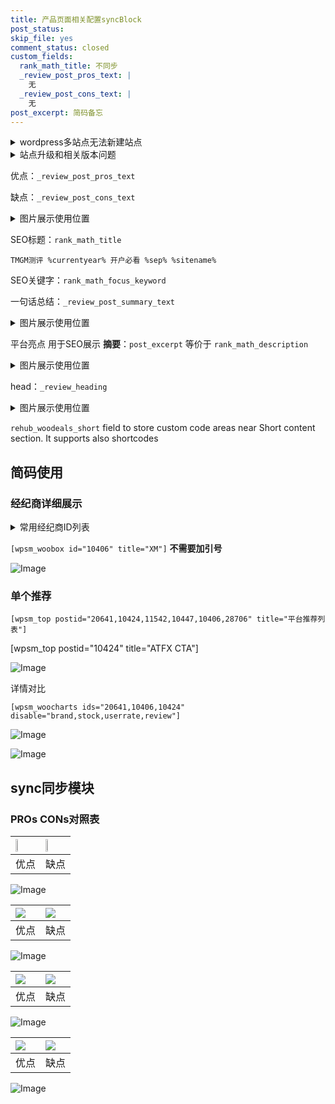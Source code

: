 ```yaml
---
title: 产品页面相关配置syncBlock
post_status: 
skip_file: yes
comment_status: closed
custom_fields:
  rank_math_title: 不同步
  _review_post_pros_text: |
    无
  _review_post_cons_text: |
    无
post_excerpt: 简码备忘
---
```

<details><summary>wordpress多站点无法新建站点</summary>

<li>和报错需要清理cookies一样的原因</li>
<li>wp-config.php里面<code>define( 'SUBDOMAIN_INSTALL', false );//子域名安装</code></li>
<li>新建子站点是用<code>define( 'SUBDOMAIN_INSTALL', true);//子域名安装</code> 完成以后，改成<code>false</code></li>
</details>

<details><summary>站点升级和相关版本问题</summary>

<p>wordpress：5.9.9
woocommerce：7.5.1
出现问题的地方：主题选项里面>><strong>Product layout >>compact style</strong></p>
<p>如何出现没有用过的字段 导致无法保存。先导出配置 然后进行修改，后面再次恢复即可。</p>
<p>出现部分字段无法显示时，需要返回默认布局后，对产品进行保存就好了。</p>
<p></p>
</details>

优点：`_review_post_pros_text`

缺点：`_review_post_cons_text`

<details><summary>图片展示使用位置</summary>

<img src="https://prod-files-secure.s3.us-west-2.amazonaws.com/39ed1227-6d7d-4570-be36-9ccd4a2c4241/f51d3d83-55d4-4bdf-9604-f37ec77ab556/Untitled.png?X-Amz-Algorithm=AWS4-HMAC-SHA256&X-Amz-Content-Sha256=UNSIGNED-PAYLOAD&X-Amz-Credential=ASIAZI2LB466QKN25LWA%2F20250831%2Fus-west-2%2Fs3%2Faws4_request&X-Amz-Date=20250831T225517Z&X-Amz-Expires=3600&X-Amz-Security-Token=IQoJb3JpZ2luX2VjEJ3%2F%2F%2F%2F%2F%2F%2F%2F%2F%2FwEaCXVzLXdlc3QtMiJHMEUCIACX6G4h6WxfjUTo6r5BK%2FwqOvez8wVervPqBGVGQKyEAiEAoJOncGSpLsz1CXU92on3KneEeykGTVM%2BDtMZJpPWGCUqiAQI9v%2F%2F%2F%2F%2F%2F%2F%2F%2F%2FARAAGgw2Mzc0MjMxODM4MDUiDO%2FoS6Kb6NUnPckS1yrcA5%2FqJoaVU8%2BhriWoDIt8zQvPzmpkPSm4V41yV35NFsnqTTLr3m0TNvSvJsQhZ%2BdB%2FC%2BxFLczvgHMESLTnGV2xq%2B2c2%2F5MEcEls7vO%2BicIAgW6GvJAfZx3T7Z6hfuFzzRUmxpCTZ0zt0rDHYAKW7JlHQtKXRtFQ2sqtr8yRS2R9wgiHI0czkEpcHzJ7qcejToWIIw2tu0bTDv0pYVilUkNZOAlLOuv0XDSC%2B%2FtfQgbXFbwUeSflL5IB6CaMsyRwhsrfdRKVZ9xn%2FxxplIjbN8nyeaUU%2F8BZ%2BqGSTPim0VU6fcjxK2wkaOy2HN7dcmSuidQhQYCJQc0M8rTdJZxN4emytry7MKzhbqJRFuHYHoZ02tuwz25u%2BGjmcNDRB9UjqPVH%2Fvg3kuBgPh3XnCg4oz64HM6HSHrdfwB6SjJfQOyA9eJXv1J7O9CkbMB2J1%2Fq3dX76VfUj8JkI07%2FOc1OaCJFshSz%2Bnhh%2BfMLLb5aeaioq%2FK4qJIRpJ0TWaT1%2FY5dxAqKvbk8ey1CuO75qcFTiVeu4%2B%2FvHTo%2FOg6WikZ1URSqASA3y%2BwbEJO950zbV3SaD7SOeGrw2Mc1iZjnM6H2pzx%2B9TH06%2FXwuU5sOhR%2FsMIsO8yXvtG8vJTljtRjPCMMrr0sUGOqUBQElFgryjhnICP3L1piz3YXkgXj14WK8bpGhKukMw0tkX3iV9Nm9irMy4H1XUO1PA8dicl7eGD0lEuilYaK9iTqIT99I133qQtfJWWRm3S%2BfHBBRkgfrIA4SLRsdPwnDLsiOh7hcHAW79Ezt8VFEoedCSsYflLhwlVGjknkSUAXezu9c2QWSSNWpY%2BXsXLzylJqM%2BquahonO8T%2FFT9M0bEjadeK5A&X-Amz-Signature=16c1e6ec2e71f1d1c90678ce2fbf6e51de3a6bd193b78dd4dee19ee9d5cf6910&X-Amz-SignedHeaders=host&x-amz-checksum-mode=ENABLED&x-id=GetObject" alt="Image">
</details>

SEO标题：`rank_math_title`

`TMGM测评 %currentyear% 开户必看 %sep% %sitename%`

SEO关键字：`rank_math_focus_keyword`

一句话总结：`_review_post_summary_text`

<details><summary>图片展示使用位置</summary>

<img src="https://prod-files-secure.s3.us-west-2.amazonaws.com/39ed1227-6d7d-4570-be36-9ccd4a2c4241/4b96a922-296c-4f4e-8630-d1c870cbce01/Untitled.png?X-Amz-Algorithm=AWS4-HMAC-SHA256&X-Amz-Content-Sha256=UNSIGNED-PAYLOAD&X-Amz-Credential=ASIAZI2LB4662ZBN546B%2F20250831%2Fus-west-2%2Fs3%2Faws4_request&X-Amz-Date=20250831T225517Z&X-Amz-Expires=3600&X-Amz-Security-Token=IQoJb3JpZ2luX2VjEJ3%2F%2F%2F%2F%2F%2F%2F%2F%2F%2FwEaCXVzLXdlc3QtMiJHMEUCIBR1YYqefQKml%2BvslAOkzDNfcf6fQ0yGHxDKQ68eTxBbAiEA5iDUIOwOpXgqUM7b6HCQeEtn2gHKg5Vm%2B9sQxCj2QJEqiAQI9v%2F%2F%2F%2F%2F%2F%2F%2F%2F%2FARAAGgw2Mzc0MjMxODM4MDUiDHibRICgtZqR%2Bd%2BjVCrcA0q7OsaxM%2FIGnsLe6AohDHQPP%2F1E1pv8dKG0iHgfghKz7gZbPyajYz96%2BpKUgJjFXNFXfG6jsJ7vBXN4OsER0N629vBfGPb0j2Nkh77rd6Py%2F5zWkzJjJVuJMVWJ5GSJGyC9ZTNKVs4Bc2cpd%2FKbN8MzldXgoP7xst6eo2y9yxUbU2%2ByblS%2BB1eGIg5aOS18qfQqBCAyudx6HDcRVbxTbDZkeksEd60xtlMXduwlVnJVpWUM%2FLOdpnKr7ew44FFk8wdmvzCvlWJVOf2roEk1v%2FPwpqzQEu1ewL%2F0XcjtkzQxCJTq%2BUi%2FD4a4pyVWdfow7byt4JOZ7CMCzrnwMv%2F0X8R4K1EjFeZ0xJ5kQvp0z9qLwStoIEMBqyFpXKrsFt4bhWdvGu5VyxaA0PHkFYsVC0Smn5Bny0686%2BRMhri0q6wMbvYS2370CdVAB3dD45E%2B5UShW1DUPynNPaX4COAyfuOGfO589Q7LAwvvUNWrxDiRes3sudyMoadYeq4BdjRrKE%2F2xcE%2BzqfzbPaRAmr2QXKi9HADxVm8VzFVliAcqiHhcUnUC0Mg%2FQf1QxLBOn2BPhqUDsf1qUVlnr2z7ssZXDAzYiNvvXccLsCck2SX3phCSXGxibiGp0LskZdEMObr0sUGOqUBPPaFeelMIK94oTAz4t3W%2B6qvv29o7IFX1autzEgsHH%2FkPdiyKT2DlSM2mc9RMmPhnqnwb3bzo1ymCw42Lo3njg2YkzMEypremaFt12tYalltFJoOcFRjwraFIf7xD5sjogPl8SLeww3tTXuC%2FY%2Bz2svAbet44DUhrYn8hEB421r7SfbxoVVMar8ux3KKpLFKTh%2FtOViHsh0Zd1dMGJBS2KdOYn6D&X-Amz-Signature=cfa632992cde554dee1031fcd4eab41449d644d5e9b8785452aaf6cbf1ec2fd8&X-Amz-SignedHeaders=host&x-amz-checksum-mode=ENABLED&x-id=GetObject" alt="Image">
</details>

平台亮点 用于SEO展示 **摘要**：`post_excerpt`  等价于 `rank_math_description`

<details><summary>图片展示使用位置</summary>

<img src="https://prod-files-secure.s3.us-west-2.amazonaws.com/39ed1227-6d7d-4570-be36-9ccd4a2c4241/1ee11f63-b60a-4dfe-a7a7-d58ff23b5d88/Untitled.png?X-Amz-Algorithm=AWS4-HMAC-SHA256&X-Amz-Content-Sha256=UNSIGNED-PAYLOAD&X-Amz-Credential=ASIAZI2LB466T5CIWDYQ%2F20250831%2Fus-west-2%2Fs3%2Faws4_request&X-Amz-Date=20250831T225519Z&X-Amz-Expires=3600&X-Amz-Security-Token=IQoJb3JpZ2luX2VjEJ3%2F%2F%2F%2F%2F%2F%2F%2F%2F%2FwEaCXVzLXdlc3QtMiJGMEQCIAjVx%2FEu6xnT9XfUh6ziXl78VANzt8qYBpgGuwjmiMHcAiBTdlLj89Jsy6CatK2MQ5WAo1XySl4rE9orUUIgXiW7PiqIBAj2%2F%2F%2F%2F%2F%2F%2F%2F%2F%2F8BEAAaDDYzNzQyMzE4MzgwNSIM%2BbdvCxBAsucqnBzuKtwDNtYkRC4LyI3OWl7hjSmNfsLhpfcZwxHyBTOhZt0JhJf4qXi2iYkpKdwcqt68nQV5cl8CAz2x06MpoqV6Z16%2Flg5dydIjcHbITEcqj%2FbzSJjLqhscP9pjLJ5PZ7hjaezSPfZktYwG0C6HxXpw9IhGAyGr5isExmUR%2FkMb9cklUHJhHF77%2B7hDeaNeSd%2BUbvKuIdZgTqFagZCyXKpDYkCj296H5eWSOUncMzqAH%2F36nNIiIoMIoM5S54Q2mT2OmCGluOpvhdH6cma3t4vnyck2Q8QBJpT6tX0N3Jze44nJ5lH%2BIxif9UNiTMHOmV1R2bWXRDO8AsxPWb7ilA8yX9bYyXAfd2Fg4vPU46RF%2BIS%2Fqv5ByT9m4cuhmZDjDLnIbAEyS0PX52C5UFOi3JCJ9TAxU1gMqI8LS4QrzOgdV2FRf88c6esPtQWZzijyYM7ZWwVN1VUlaZmdPq%2BXN%2FN%2BQiPRBr%2FZC1WcGysSi%2Bgdh9PUlbKZHZB0ug7MjNxwwbQkbbvl5i8To%2FDNfYBook8wjGHS8B7lvwCzSDWNx05tiZMt%2F9tBTpnslXpm5RpSFa2iwQTBO4gHS7izOSwSkd5Y1VA%2Bsr%2BBN3H2%2Fgg%2F%2BH70T87KBw2AkUYJnZbenjnyZ6Qwv%2BzSxQY6pgGCnLYOevZlLn%2FgX4F5gRGZ4gwIlNxlo8YOu7HVYHfWgL%2BXyeej3RvrK9ifukxqJibEn%2FTXHS2u%2FKH33LljooUKN8wk3EmY7pY7b1oBph1OpgYLtkH%2BoP1rLAAGswXQO3fx1fG4%2BKK5xS87lfBCqRsxOEuIQF62MM2b79wn7WhWcdd7XEdm8cWet0kMZdhhMKYQXu1g%2BlOrkCeyEr%2B88ikqa4QLwe0v&X-Amz-Signature=c8226fb1ae4480bd4921c96a476f7d7b034a75e910dcc6e167759e2bd901ea7d&X-Amz-SignedHeaders=host&x-amz-checksum-mode=ENABLED&x-id=GetObject" alt="Image">
<img src="https://prod-files-secure.s3.us-west-2.amazonaws.com/39ed1227-6d7d-4570-be36-9ccd4a2c4241/ad4118b5-78d8-4fbe-801e-3b29b5d99c01/Untitled.png?X-Amz-Algorithm=AWS4-HMAC-SHA256&X-Amz-Content-Sha256=UNSIGNED-PAYLOAD&X-Amz-Credential=ASIAZI2LB466T5CIWDYQ%2F20250831%2Fus-west-2%2Fs3%2Faws4_request&X-Amz-Date=20250831T225519Z&X-Amz-Expires=3600&X-Amz-Security-Token=IQoJb3JpZ2luX2VjEJ3%2F%2F%2F%2F%2F%2F%2F%2F%2F%2FwEaCXVzLXdlc3QtMiJGMEQCIAjVx%2FEu6xnT9XfUh6ziXl78VANzt8qYBpgGuwjmiMHcAiBTdlLj89Jsy6CatK2MQ5WAo1XySl4rE9orUUIgXiW7PiqIBAj2%2F%2F%2F%2F%2F%2F%2F%2F%2F%2F8BEAAaDDYzNzQyMzE4MzgwNSIM%2BbdvCxBAsucqnBzuKtwDNtYkRC4LyI3OWl7hjSmNfsLhpfcZwxHyBTOhZt0JhJf4qXi2iYkpKdwcqt68nQV5cl8CAz2x06MpoqV6Z16%2Flg5dydIjcHbITEcqj%2FbzSJjLqhscP9pjLJ5PZ7hjaezSPfZktYwG0C6HxXpw9IhGAyGr5isExmUR%2FkMb9cklUHJhHF77%2B7hDeaNeSd%2BUbvKuIdZgTqFagZCyXKpDYkCj296H5eWSOUncMzqAH%2F36nNIiIoMIoM5S54Q2mT2OmCGluOpvhdH6cma3t4vnyck2Q8QBJpT6tX0N3Jze44nJ5lH%2BIxif9UNiTMHOmV1R2bWXRDO8AsxPWb7ilA8yX9bYyXAfd2Fg4vPU46RF%2BIS%2Fqv5ByT9m4cuhmZDjDLnIbAEyS0PX52C5UFOi3JCJ9TAxU1gMqI8LS4QrzOgdV2FRf88c6esPtQWZzijyYM7ZWwVN1VUlaZmdPq%2BXN%2FN%2BQiPRBr%2FZC1WcGysSi%2Bgdh9PUlbKZHZB0ug7MjNxwwbQkbbvl5i8To%2FDNfYBook8wjGHS8B7lvwCzSDWNx05tiZMt%2F9tBTpnslXpm5RpSFa2iwQTBO4gHS7izOSwSkd5Y1VA%2Bsr%2BBN3H2%2Fgg%2F%2BH70T87KBw2AkUYJnZbenjnyZ6Qwv%2BzSxQY6pgGCnLYOevZlLn%2FgX4F5gRGZ4gwIlNxlo8YOu7HVYHfWgL%2BXyeej3RvrK9ifukxqJibEn%2FTXHS2u%2FKH33LljooUKN8wk3EmY7pY7b1oBph1OpgYLtkH%2BoP1rLAAGswXQO3fx1fG4%2BKK5xS87lfBCqRsxOEuIQF62MM2b79wn7WhWcdd7XEdm8cWet0kMZdhhMKYQXu1g%2BlOrkCeyEr%2B88ikqa4QLwe0v&X-Amz-Signature=fe123c900a9ff650e12838b30f87a351154c6393cf82b7d6a7127560ff95be9a&X-Amz-SignedHeaders=host&x-amz-checksum-mode=ENABLED&x-id=GetObject" alt="Image">
<img src="https://prod-files-secure.s3.us-west-2.amazonaws.com/39ed1227-6d7d-4570-be36-9ccd4a2c4241/a38cf7c9-a79c-4b64-9e94-13589fe0758b/Untitled.png?X-Amz-Algorithm=AWS4-HMAC-SHA256&X-Amz-Content-Sha256=UNSIGNED-PAYLOAD&X-Amz-Credential=ASIAZI2LB466T5CIWDYQ%2F20250831%2Fus-west-2%2Fs3%2Faws4_request&X-Amz-Date=20250831T225519Z&X-Amz-Expires=3600&X-Amz-Security-Token=IQoJb3JpZ2luX2VjEJ3%2F%2F%2F%2F%2F%2F%2F%2F%2F%2FwEaCXVzLXdlc3QtMiJGMEQCIAjVx%2FEu6xnT9XfUh6ziXl78VANzt8qYBpgGuwjmiMHcAiBTdlLj89Jsy6CatK2MQ5WAo1XySl4rE9orUUIgXiW7PiqIBAj2%2F%2F%2F%2F%2F%2F%2F%2F%2F%2F8BEAAaDDYzNzQyMzE4MzgwNSIM%2BbdvCxBAsucqnBzuKtwDNtYkRC4LyI3OWl7hjSmNfsLhpfcZwxHyBTOhZt0JhJf4qXi2iYkpKdwcqt68nQV5cl8CAz2x06MpoqV6Z16%2Flg5dydIjcHbITEcqj%2FbzSJjLqhscP9pjLJ5PZ7hjaezSPfZktYwG0C6HxXpw9IhGAyGr5isExmUR%2FkMb9cklUHJhHF77%2B7hDeaNeSd%2BUbvKuIdZgTqFagZCyXKpDYkCj296H5eWSOUncMzqAH%2F36nNIiIoMIoM5S54Q2mT2OmCGluOpvhdH6cma3t4vnyck2Q8QBJpT6tX0N3Jze44nJ5lH%2BIxif9UNiTMHOmV1R2bWXRDO8AsxPWb7ilA8yX9bYyXAfd2Fg4vPU46RF%2BIS%2Fqv5ByT9m4cuhmZDjDLnIbAEyS0PX52C5UFOi3JCJ9TAxU1gMqI8LS4QrzOgdV2FRf88c6esPtQWZzijyYM7ZWwVN1VUlaZmdPq%2BXN%2FN%2BQiPRBr%2FZC1WcGysSi%2Bgdh9PUlbKZHZB0ug7MjNxwwbQkbbvl5i8To%2FDNfYBook8wjGHS8B7lvwCzSDWNx05tiZMt%2F9tBTpnslXpm5RpSFa2iwQTBO4gHS7izOSwSkd5Y1VA%2Bsr%2BBN3H2%2Fgg%2F%2BH70T87KBw2AkUYJnZbenjnyZ6Qwv%2BzSxQY6pgGCnLYOevZlLn%2FgX4F5gRGZ4gwIlNxlo8YOu7HVYHfWgL%2BXyeej3RvrK9ifukxqJibEn%2FTXHS2u%2FKH33LljooUKN8wk3EmY7pY7b1oBph1OpgYLtkH%2BoP1rLAAGswXQO3fx1fG4%2BKK5xS87lfBCqRsxOEuIQF62MM2b79wn7WhWcdd7XEdm8cWet0kMZdhhMKYQXu1g%2BlOrkCeyEr%2B88ikqa4QLwe0v&X-Amz-Signature=694ba1221da0b460bd03bd8e595dd5f491aeffd0d8e8e12e3cb2a0241e67eee2&X-Amz-SignedHeaders=host&x-amz-checksum-mode=ENABLED&x-id=GetObject" alt="Image">
<img src="https://prod-files-secure.s3.us-west-2.amazonaws.com/39ed1227-6d7d-4570-be36-9ccd4a2c4241/7da6fc1e-d2ac-42ae-8c75-cb5749aa18f6/Untitled.png?X-Amz-Algorithm=AWS4-HMAC-SHA256&X-Amz-Content-Sha256=UNSIGNED-PAYLOAD&X-Amz-Credential=ASIAZI2LB466T5CIWDYQ%2F20250831%2Fus-west-2%2Fs3%2Faws4_request&X-Amz-Date=20250831T225519Z&X-Amz-Expires=3600&X-Amz-Security-Token=IQoJb3JpZ2luX2VjEJ3%2F%2F%2F%2F%2F%2F%2F%2F%2F%2FwEaCXVzLXdlc3QtMiJGMEQCIAjVx%2FEu6xnT9XfUh6ziXl78VANzt8qYBpgGuwjmiMHcAiBTdlLj89Jsy6CatK2MQ5WAo1XySl4rE9orUUIgXiW7PiqIBAj2%2F%2F%2F%2F%2F%2F%2F%2F%2F%2F8BEAAaDDYzNzQyMzE4MzgwNSIM%2BbdvCxBAsucqnBzuKtwDNtYkRC4LyI3OWl7hjSmNfsLhpfcZwxHyBTOhZt0JhJf4qXi2iYkpKdwcqt68nQV5cl8CAz2x06MpoqV6Z16%2Flg5dydIjcHbITEcqj%2FbzSJjLqhscP9pjLJ5PZ7hjaezSPfZktYwG0C6HxXpw9IhGAyGr5isExmUR%2FkMb9cklUHJhHF77%2B7hDeaNeSd%2BUbvKuIdZgTqFagZCyXKpDYkCj296H5eWSOUncMzqAH%2F36nNIiIoMIoM5S54Q2mT2OmCGluOpvhdH6cma3t4vnyck2Q8QBJpT6tX0N3Jze44nJ5lH%2BIxif9UNiTMHOmV1R2bWXRDO8AsxPWb7ilA8yX9bYyXAfd2Fg4vPU46RF%2BIS%2Fqv5ByT9m4cuhmZDjDLnIbAEyS0PX52C5UFOi3JCJ9TAxU1gMqI8LS4QrzOgdV2FRf88c6esPtQWZzijyYM7ZWwVN1VUlaZmdPq%2BXN%2FN%2BQiPRBr%2FZC1WcGysSi%2Bgdh9PUlbKZHZB0ug7MjNxwwbQkbbvl5i8To%2FDNfYBook8wjGHS8B7lvwCzSDWNx05tiZMt%2F9tBTpnslXpm5RpSFa2iwQTBO4gHS7izOSwSkd5Y1VA%2Bsr%2BBN3H2%2Fgg%2F%2BH70T87KBw2AkUYJnZbenjnyZ6Qwv%2BzSxQY6pgGCnLYOevZlLn%2FgX4F5gRGZ4gwIlNxlo8YOu7HVYHfWgL%2BXyeej3RvrK9ifukxqJibEn%2FTXHS2u%2FKH33LljooUKN8wk3EmY7pY7b1oBph1OpgYLtkH%2BoP1rLAAGswXQO3fx1fG4%2BKK5xS87lfBCqRsxOEuIQF62MM2b79wn7WhWcdd7XEdm8cWet0kMZdhhMKYQXu1g%2BlOrkCeyEr%2B88ikqa4QLwe0v&X-Amz-Signature=2246e7da247ee24c535bea9b170947603bdd9ed3d5793f4e485f2f3e1f2a6441&X-Amz-SignedHeaders=host&x-amz-checksum-mode=ENABLED&x-id=GetObject" alt="Image">
<img src="https://prod-files-secure.s3.us-west-2.amazonaws.com/39ed1227-6d7d-4570-be36-9ccd4a2c4241/7e97f40a-eaee-47f5-b2f9-475f96808fa7/Untitled.png?X-Amz-Algorithm=AWS4-HMAC-SHA256&X-Amz-Content-Sha256=UNSIGNED-PAYLOAD&X-Amz-Credential=ASIAZI2LB466T5CIWDYQ%2F20250831%2Fus-west-2%2Fs3%2Faws4_request&X-Amz-Date=20250831T225519Z&X-Amz-Expires=3600&X-Amz-Security-Token=IQoJb3JpZ2luX2VjEJ3%2F%2F%2F%2F%2F%2F%2F%2F%2F%2FwEaCXVzLXdlc3QtMiJGMEQCIAjVx%2FEu6xnT9XfUh6ziXl78VANzt8qYBpgGuwjmiMHcAiBTdlLj89Jsy6CatK2MQ5WAo1XySl4rE9orUUIgXiW7PiqIBAj2%2F%2F%2F%2F%2F%2F%2F%2F%2F%2F8BEAAaDDYzNzQyMzE4MzgwNSIM%2BbdvCxBAsucqnBzuKtwDNtYkRC4LyI3OWl7hjSmNfsLhpfcZwxHyBTOhZt0JhJf4qXi2iYkpKdwcqt68nQV5cl8CAz2x06MpoqV6Z16%2Flg5dydIjcHbITEcqj%2FbzSJjLqhscP9pjLJ5PZ7hjaezSPfZktYwG0C6HxXpw9IhGAyGr5isExmUR%2FkMb9cklUHJhHF77%2B7hDeaNeSd%2BUbvKuIdZgTqFagZCyXKpDYkCj296H5eWSOUncMzqAH%2F36nNIiIoMIoM5S54Q2mT2OmCGluOpvhdH6cma3t4vnyck2Q8QBJpT6tX0N3Jze44nJ5lH%2BIxif9UNiTMHOmV1R2bWXRDO8AsxPWb7ilA8yX9bYyXAfd2Fg4vPU46RF%2BIS%2Fqv5ByT9m4cuhmZDjDLnIbAEyS0PX52C5UFOi3JCJ9TAxU1gMqI8LS4QrzOgdV2FRf88c6esPtQWZzijyYM7ZWwVN1VUlaZmdPq%2BXN%2FN%2BQiPRBr%2FZC1WcGysSi%2Bgdh9PUlbKZHZB0ug7MjNxwwbQkbbvl5i8To%2FDNfYBook8wjGHS8B7lvwCzSDWNx05tiZMt%2F9tBTpnslXpm5RpSFa2iwQTBO4gHS7izOSwSkd5Y1VA%2Bsr%2BBN3H2%2Fgg%2F%2BH70T87KBw2AkUYJnZbenjnyZ6Qwv%2BzSxQY6pgGCnLYOevZlLn%2FgX4F5gRGZ4gwIlNxlo8YOu7HVYHfWgL%2BXyeej3RvrK9ifukxqJibEn%2FTXHS2u%2FKH33LljooUKN8wk3EmY7pY7b1oBph1OpgYLtkH%2BoP1rLAAGswXQO3fx1fG4%2BKK5xS87lfBCqRsxOEuIQF62MM2b79wn7WhWcdd7XEdm8cWet0kMZdhhMKYQXu1g%2BlOrkCeyEr%2B88ikqa4QLwe0v&X-Amz-Signature=ed74e8f0c28e316db0677e92b781f032c2bf907d4221164695c8e4069d13000f&X-Amz-SignedHeaders=host&x-amz-checksum-mode=ENABLED&x-id=GetObject" alt="Image">
</details>

head：`_review_heading`

<details><summary>图片展示使用位置</summary>

<img src="https://prod-files-secure.s3.us-west-2.amazonaws.com/39ed1227-6d7d-4570-be36-9ccd4a2c4241/3a4650ad-9887-415c-889a-edd51fa54f27/Untitled.png?X-Amz-Algorithm=AWS4-HMAC-SHA256&X-Amz-Content-Sha256=UNSIGNED-PAYLOAD&X-Amz-Credential=ASIAZI2LB466RABSDJ5Y%2F20250831%2Fus-west-2%2Fs3%2Faws4_request&X-Amz-Date=20250831T225519Z&X-Amz-Expires=3600&X-Amz-Security-Token=IQoJb3JpZ2luX2VjEJ3%2F%2F%2F%2F%2F%2F%2F%2F%2F%2FwEaCXVzLXdlc3QtMiJHMEUCIHNBuCLCQ6JMSu3wv%2BKWEm3dP67cO4JJ1EgN%2BZBTj6b7AiEAx3S%2FW%2FTbN%2BNxpUOFNAXdLWoGslfP1h4xIr28skzFO6sqiAQI9v%2F%2F%2F%2F%2F%2F%2F%2F%2F%2FARAAGgw2Mzc0MjMxODM4MDUiDENRTkNNi3rlRjQEuSrcA%2FCkylDsmbBMmqoAvAnvWanBEdcxR2Y78RVe3sEQ8IR%2BgEV1f3thcNMZYXrg9IPslpXk2vH1biBxPclURy5Rb2ZrUH66V41K5rwpqsdwgWhPX%2BiR7uVBd738XsWxdLv8GpRS%2B1kl4SqcTHwsoGp66C16M2AsPJs52vWxC5fwRMgW6GagwbXmUhebCriK3cPzBIRQVhHYzca%2BAxhHxRAtLpKDTZNU806%2B%2F4ocLxBWgPyUIypAi8FdP3%2FyPJD2hTKLVuPOgNGabV8A90Hvlx1m7EdqnpgjWL6wCIWnJ%2F8NLNR0Z9S3lRD6%2Fzse6BKApRv9xqCCqqz12c7jic1Uc9fOXvUbPt4xIBfswS4K%2F5Uh%2Fn1GKJzBzozl8qrTeHMC9Dx6ClN4NbJ4bU9m1gpkljf%2B8N7wOKYufWrBCX4VrT1iUNxkwKEmv28DuRXMi4t2wnMswI%2FcN1bk1Hs2LaQ2474js9QTgnyvLwOpnZbB3On21eeQ3tl3NW6Cc%2B6LC7vBtQBXhG7wLPT5Wh6FmKZO8UarjURqcweCi6GkGnEvh0x79bjplf1Q1kuLlTM8sQFYsSciFIAB7j0SftMelTFCqOsf1KI9NfSXmTSkfZYdXomz28QxCm9sB3l%2BZR82%2BK7wMIfs0sUGOqUBfGSykJizcPQ2YZ8Zf3qC2hIZdwQLz6jdvrka6mfGs0GBI%2FOhNJbrXPhNYQZF4F7ds57Tex1gVzlOS8uD1w2l0etitSTEbm9YPSxI5xHVVX6dzxe7uaVoc6gS8Aetb3%2FeANwwzPA%2BN4kz5K60KPjcd1d5LIr05adr52%2FodvUF5%2BCX1HyU2VJqFyAQ3%2BV3MNZdersnfEiONoQ54xY2LdS91H%2FQXb84&X-Amz-Signature=ea80aed380535ec6336027469731899b4450c56b5cb5880ad72391f2482ae786&X-Amz-SignedHeaders=host&x-amz-checksum-mode=ENABLED&x-id=GetObject" alt="Image">
</details>

`rehub_woodeals_short`	field to store custom code areas near Short content section. It supports also shortcodes



## 简码使用

### 经纪商详细展示

<details><summary>常用经纪商ID列表</summary>

<pre><code class="php">嘉盛 ===> 20641  [wpsm_woobox id="20641" title="嘉盛"]
易信easymarkets ===> 11542  [wpsm_woobox id="11542" title="易信easymarkets"]
ATFX外汇 ===> 10424  [wpsm_woobox id="10424" title="ATFX"]
XM ===> 10406  [wpsm_woobox id="10406" title="XM"]
TMGM ===> 29622  [wpsm_woobox id="29622" title="TMGM"]
HYCM ===> 10447  [wpsm_woobox id="10447" title="HYCM"]
fpmarkets澳福外汇 ===> 20639  [wpsm_woobox id="20639" title="fpmarkets澳福外汇"]</code></pre>
</details>

`[wpsm_woobox id="10406" title="XM"]` **不需要加引号**

![Image](https://prod-files-secure.s3.us-west-2.amazonaws.com/39ed1227-6d7d-4570-be36-9ccd4a2c4241/4f898f9d-0fa7-4e43-acd3-ac6bc7be575a/Untitled.png?X-Amz-Algorithm=AWS4-HMAC-SHA256&X-Amz-Content-Sha256=UNSIGNED-PAYLOAD&X-Amz-Credential=ASIAZI2LB4662OKBXS2U%2F20250831%2Fus-west-2%2Fs3%2Faws4_request&X-Amz-Date=20250831T225516Z&X-Amz-Expires=3600&X-Amz-Security-Token=IQoJb3JpZ2luX2VjEJ3%2F%2F%2F%2F%2F%2F%2F%2F%2F%2FwEaCXVzLXdlc3QtMiJIMEYCIQCgwrQL2yDnK7oPxNPtQJs72zMWvHuY8Yf%2Fa4%2FthnOZQQIhAOIjlqVpLxu6pqHdHIkr%2FcAc3zTgvAATOvuZkdUGv9sDKogECPb%2F%2F%2F%2F%2F%2F%2F%2F%2F%2FwEQABoMNjM3NDIzMTgzODA1Igw7kcj6Gzfn%2FjN663Mq3APH8V3vc8%2B7fHcYSlEXnb8mMRrDezBaUFczRwqpQQt3CyJ3B9JYxkIubM%2B5jrz9zp7COnH97XULV6meQHFNjTzyBrHuZZxE2Navfm7koWbYsxRnUNqwnKTS%2FU3gJqaBPEIEGgIagtYPBbm6VcCP8yWCEnP05gs6VR4Xop4%2FYGmIlXqQax0sjKYsUdU%2FHp4V2ib6ai4H6ZTKSiD%2BwHUNeLffdBZGPO5l%2Fh%2B3yGQirvnpq3xcRMAZ%2BbtoGOKzOitMBYEjZqWfjBMyQYeuwVJp8mJmpQe63gLoRVdWPeaEZsyrvQAjXrn%2FRM2atQn2zI%2BMC8aWLBhzyQRphO5u0eJyHi1NyK5fib9zD1H5mlk3%2F8DoP7fusilWQgtxBNg%2BsnmqSBk33OTTVsPtLw9nxn1x9YgHkRD9XB9AWHDra86p2jeMRLIfPKMt%2Bk1tA7G5IvbMen23R4GosDKJZASY8N1wNZcbjm3fDwf9HNvLMHLktK4pAIQYMHNSnwTLU4ITTetZSFK9l4Cd0czf5WZKSwBu8yqh3XJIMsby3U7VJ9lATKXVZDlfuxlz0w3IjwRMg6n2zk2%2FX0h5%2BAM5JgYI%2Fb%2BRc6f96U6X2rzUbuPO7jEWNGKRqlPUoiiAH1zHuWrqkDDQ7NLFBjqkAZTYwVwSutPn4FIOBkzkh9apQWD3tGPmtLKDd3m%2BnVw7dPpv%2BA3wiV2v4z0eN65A9kiv8Saih0uMDwfx6Hh41eR14RlcZnM42h5QjhIAtIyZBPsYRShNiqh6f1zmMEN%2FE46z%2FKFaF2Xe2R0rscdyPp5fZKFyh%2FAhL5GEBZC9wuD6PeMmVydhQZ1iojj2JLnrn9AM067W1X2c%2B10r1s3yMOyT047b&X-Amz-Signature=40e76accd9cb3a892afcff6927f3097b7087199e570b9b7fe3642b1d24ab5225&X-Amz-SignedHeaders=host&x-amz-checksum-mode=ENABLED&x-id=GetObject)

### 单个推荐
`[wpsm_top postid="20641,10424,11542,10447,10406,28706" title="平台推荐列表"]`

[wpsm_top postid="10424" title="ATFX CTA"]

![Image](https://prod-files-secure.s3.us-west-2.amazonaws.com/39ed1227-6d7d-4570-be36-9ccd4a2c4241/5ac620dc-51a8-48b6-b55d-91f47299193c/Untitled.png?X-Amz-Algorithm=AWS4-HMAC-SHA256&X-Amz-Content-Sha256=UNSIGNED-PAYLOAD&X-Amz-Credential=ASIAZI2LB4662OKBXS2U%2F20250831%2Fus-west-2%2Fs3%2Faws4_request&X-Amz-Date=20250831T225516Z&X-Amz-Expires=3600&X-Amz-Security-Token=IQoJb3JpZ2luX2VjEJ3%2F%2F%2F%2F%2F%2F%2F%2F%2F%2FwEaCXVzLXdlc3QtMiJIMEYCIQCgwrQL2yDnK7oPxNPtQJs72zMWvHuY8Yf%2Fa4%2FthnOZQQIhAOIjlqVpLxu6pqHdHIkr%2FcAc3zTgvAATOvuZkdUGv9sDKogECPb%2F%2F%2F%2F%2F%2F%2F%2F%2F%2FwEQABoMNjM3NDIzMTgzODA1Igw7kcj6Gzfn%2FjN663Mq3APH8V3vc8%2B7fHcYSlEXnb8mMRrDezBaUFczRwqpQQt3CyJ3B9JYxkIubM%2B5jrz9zp7COnH97XULV6meQHFNjTzyBrHuZZxE2Navfm7koWbYsxRnUNqwnKTS%2FU3gJqaBPEIEGgIagtYPBbm6VcCP8yWCEnP05gs6VR4Xop4%2FYGmIlXqQax0sjKYsUdU%2FHp4V2ib6ai4H6ZTKSiD%2BwHUNeLffdBZGPO5l%2Fh%2B3yGQirvnpq3xcRMAZ%2BbtoGOKzOitMBYEjZqWfjBMyQYeuwVJp8mJmpQe63gLoRVdWPeaEZsyrvQAjXrn%2FRM2atQn2zI%2BMC8aWLBhzyQRphO5u0eJyHi1NyK5fib9zD1H5mlk3%2F8DoP7fusilWQgtxBNg%2BsnmqSBk33OTTVsPtLw9nxn1x9YgHkRD9XB9AWHDra86p2jeMRLIfPKMt%2Bk1tA7G5IvbMen23R4GosDKJZASY8N1wNZcbjm3fDwf9HNvLMHLktK4pAIQYMHNSnwTLU4ITTetZSFK9l4Cd0czf5WZKSwBu8yqh3XJIMsby3U7VJ9lATKXVZDlfuxlz0w3IjwRMg6n2zk2%2FX0h5%2BAM5JgYI%2Fb%2BRc6f96U6X2rzUbuPO7jEWNGKRqlPUoiiAH1zHuWrqkDDQ7NLFBjqkAZTYwVwSutPn4FIOBkzkh9apQWD3tGPmtLKDd3m%2BnVw7dPpv%2BA3wiV2v4z0eN65A9kiv8Saih0uMDwfx6Hh41eR14RlcZnM42h5QjhIAtIyZBPsYRShNiqh6f1zmMEN%2FE46z%2FKFaF2Xe2R0rscdyPp5fZKFyh%2FAhL5GEBZC9wuD6PeMmVydhQZ1iojj2JLnrn9AM067W1X2c%2B10r1s3yMOyT047b&X-Amz-Signature=929c8a4dd78f3ee74cee5456a2b0d9e514e8d277808cdaaf149e9fc92322383f&X-Amz-SignedHeaders=host&x-amz-checksum-mode=ENABLED&x-id=GetObject)

详情对比

`[wpsm_woocharts ids="20641,10406,10424" disable="brand,stock,userrate,review"]`

![Image](https://prod-files-secure.s3.us-west-2.amazonaws.com/39ed1227-6d7d-4570-be36-9ccd4a2c4241/bf3ba45f-b9f3-4295-8aef-b4a495fd25f4/Untitled.png?X-Amz-Algorithm=AWS4-HMAC-SHA256&X-Amz-Content-Sha256=UNSIGNED-PAYLOAD&X-Amz-Credential=ASIAZI2LB4662OKBXS2U%2F20250831%2Fus-west-2%2Fs3%2Faws4_request&X-Amz-Date=20250831T225516Z&X-Amz-Expires=3600&X-Amz-Security-Token=IQoJb3JpZ2luX2VjEJ3%2F%2F%2F%2F%2F%2F%2F%2F%2F%2FwEaCXVzLXdlc3QtMiJIMEYCIQCgwrQL2yDnK7oPxNPtQJs72zMWvHuY8Yf%2Fa4%2FthnOZQQIhAOIjlqVpLxu6pqHdHIkr%2FcAc3zTgvAATOvuZkdUGv9sDKogECPb%2F%2F%2F%2F%2F%2F%2F%2F%2F%2FwEQABoMNjM3NDIzMTgzODA1Igw7kcj6Gzfn%2FjN663Mq3APH8V3vc8%2B7fHcYSlEXnb8mMRrDezBaUFczRwqpQQt3CyJ3B9JYxkIubM%2B5jrz9zp7COnH97XULV6meQHFNjTzyBrHuZZxE2Navfm7koWbYsxRnUNqwnKTS%2FU3gJqaBPEIEGgIagtYPBbm6VcCP8yWCEnP05gs6VR4Xop4%2FYGmIlXqQax0sjKYsUdU%2FHp4V2ib6ai4H6ZTKSiD%2BwHUNeLffdBZGPO5l%2Fh%2B3yGQirvnpq3xcRMAZ%2BbtoGOKzOitMBYEjZqWfjBMyQYeuwVJp8mJmpQe63gLoRVdWPeaEZsyrvQAjXrn%2FRM2atQn2zI%2BMC8aWLBhzyQRphO5u0eJyHi1NyK5fib9zD1H5mlk3%2F8DoP7fusilWQgtxBNg%2BsnmqSBk33OTTVsPtLw9nxn1x9YgHkRD9XB9AWHDra86p2jeMRLIfPKMt%2Bk1tA7G5IvbMen23R4GosDKJZASY8N1wNZcbjm3fDwf9HNvLMHLktK4pAIQYMHNSnwTLU4ITTetZSFK9l4Cd0czf5WZKSwBu8yqh3XJIMsby3U7VJ9lATKXVZDlfuxlz0w3IjwRMg6n2zk2%2FX0h5%2BAM5JgYI%2Fb%2BRc6f96U6X2rzUbuPO7jEWNGKRqlPUoiiAH1zHuWrqkDDQ7NLFBjqkAZTYwVwSutPn4FIOBkzkh9apQWD3tGPmtLKDd3m%2BnVw7dPpv%2BA3wiV2v4z0eN65A9kiv8Saih0uMDwfx6Hh41eR14RlcZnM42h5QjhIAtIyZBPsYRShNiqh6f1zmMEN%2FE46z%2FKFaF2Xe2R0rscdyPp5fZKFyh%2FAhL5GEBZC9wuD6PeMmVydhQZ1iojj2JLnrn9AM067W1X2c%2B10r1s3yMOyT047b&X-Amz-Signature=a18f8ec81481a8b0ee6e07b77ef72af304ccae236d021439b67c4dddb3941670&X-Amz-SignedHeaders=host&x-amz-checksum-mode=ENABLED&x-id=GetObject)

![Image](https://prod-files-secure.s3.us-west-2.amazonaws.com/39ed1227-6d7d-4570-be36-9ccd4a2c4241/30bc56ef-f383-4b48-9768-2ebc9e436ec0/Untitled.png?X-Amz-Algorithm=AWS4-HMAC-SHA256&X-Amz-Content-Sha256=UNSIGNED-PAYLOAD&X-Amz-Credential=ASIAZI2LB4662OKBXS2U%2F20250831%2Fus-west-2%2Fs3%2Faws4_request&X-Amz-Date=20250831T225516Z&X-Amz-Expires=3600&X-Amz-Security-Token=IQoJb3JpZ2luX2VjEJ3%2F%2F%2F%2F%2F%2F%2F%2F%2F%2FwEaCXVzLXdlc3QtMiJIMEYCIQCgwrQL2yDnK7oPxNPtQJs72zMWvHuY8Yf%2Fa4%2FthnOZQQIhAOIjlqVpLxu6pqHdHIkr%2FcAc3zTgvAATOvuZkdUGv9sDKogECPb%2F%2F%2F%2F%2F%2F%2F%2F%2F%2FwEQABoMNjM3NDIzMTgzODA1Igw7kcj6Gzfn%2FjN663Mq3APH8V3vc8%2B7fHcYSlEXnb8mMRrDezBaUFczRwqpQQt3CyJ3B9JYxkIubM%2B5jrz9zp7COnH97XULV6meQHFNjTzyBrHuZZxE2Navfm7koWbYsxRnUNqwnKTS%2FU3gJqaBPEIEGgIagtYPBbm6VcCP8yWCEnP05gs6VR4Xop4%2FYGmIlXqQax0sjKYsUdU%2FHp4V2ib6ai4H6ZTKSiD%2BwHUNeLffdBZGPO5l%2Fh%2B3yGQirvnpq3xcRMAZ%2BbtoGOKzOitMBYEjZqWfjBMyQYeuwVJp8mJmpQe63gLoRVdWPeaEZsyrvQAjXrn%2FRM2atQn2zI%2BMC8aWLBhzyQRphO5u0eJyHi1NyK5fib9zD1H5mlk3%2F8DoP7fusilWQgtxBNg%2BsnmqSBk33OTTVsPtLw9nxn1x9YgHkRD9XB9AWHDra86p2jeMRLIfPKMt%2Bk1tA7G5IvbMen23R4GosDKJZASY8N1wNZcbjm3fDwf9HNvLMHLktK4pAIQYMHNSnwTLU4ITTetZSFK9l4Cd0czf5WZKSwBu8yqh3XJIMsby3U7VJ9lATKXVZDlfuxlz0w3IjwRMg6n2zk2%2FX0h5%2BAM5JgYI%2Fb%2BRc6f96U6X2rzUbuPO7jEWNGKRqlPUoiiAH1zHuWrqkDDQ7NLFBjqkAZTYwVwSutPn4FIOBkzkh9apQWD3tGPmtLKDd3m%2BnVw7dPpv%2BA3wiV2v4z0eN65A9kiv8Saih0uMDwfx6Hh41eR14RlcZnM42h5QjhIAtIyZBPsYRShNiqh6f1zmMEN%2FE46z%2FKFaF2Xe2R0rscdyPp5fZKFyh%2FAhL5GEBZC9wuD6PeMmVydhQZ1iojj2JLnrn9AM067W1X2c%2B10r1s3yMOyT047b&X-Amz-Signature=964c9cc72746217c75b3e116bb43fd6738fcb1eebb55e18af62ce620f66e53cb&X-Amz-SignedHeaders=host&x-amz-checksum-mode=ENABLED&x-id=GetObject)

## sync同步模块

### PROs CONs对照表

| <img src="https://cdn.ifttt.fun/gh/jarlin8/OSS@main/icons/customize/pros.svg" height="auto" width="37.3%"> | <img src="https://cdn.ifttt.fun/gh/jarlin8/OSS@main/icons/customize/cons.svg" height="auto" width="28.8%"> |
| :--- | :--- |
| 优点 | 缺点 |

![Image](https://prod-files-secure.s3.us-west-2.amazonaws.com/39ed1227-6d7d-4570-be36-9ccd4a2c4241/8742b755-dfb5-4004-9a5f-d6e561664bd8/Untitled.png?X-Amz-Algorithm=AWS4-HMAC-SHA256&X-Amz-Content-Sha256=UNSIGNED-PAYLOAD&X-Amz-Credential=ASIAZI2LB4662OKBXS2U%2F20250831%2Fus-west-2%2Fs3%2Faws4_request&X-Amz-Date=20250831T225516Z&X-Amz-Expires=3600&X-Amz-Security-Token=IQoJb3JpZ2luX2VjEJ3%2F%2F%2F%2F%2F%2F%2F%2F%2F%2FwEaCXVzLXdlc3QtMiJIMEYCIQCgwrQL2yDnK7oPxNPtQJs72zMWvHuY8Yf%2Fa4%2FthnOZQQIhAOIjlqVpLxu6pqHdHIkr%2FcAc3zTgvAATOvuZkdUGv9sDKogECPb%2F%2F%2F%2F%2F%2F%2F%2F%2F%2FwEQABoMNjM3NDIzMTgzODA1Igw7kcj6Gzfn%2FjN663Mq3APH8V3vc8%2B7fHcYSlEXnb8mMRrDezBaUFczRwqpQQt3CyJ3B9JYxkIubM%2B5jrz9zp7COnH97XULV6meQHFNjTzyBrHuZZxE2Navfm7koWbYsxRnUNqwnKTS%2FU3gJqaBPEIEGgIagtYPBbm6VcCP8yWCEnP05gs6VR4Xop4%2FYGmIlXqQax0sjKYsUdU%2FHp4V2ib6ai4H6ZTKSiD%2BwHUNeLffdBZGPO5l%2Fh%2B3yGQirvnpq3xcRMAZ%2BbtoGOKzOitMBYEjZqWfjBMyQYeuwVJp8mJmpQe63gLoRVdWPeaEZsyrvQAjXrn%2FRM2atQn2zI%2BMC8aWLBhzyQRphO5u0eJyHi1NyK5fib9zD1H5mlk3%2F8DoP7fusilWQgtxBNg%2BsnmqSBk33OTTVsPtLw9nxn1x9YgHkRD9XB9AWHDra86p2jeMRLIfPKMt%2Bk1tA7G5IvbMen23R4GosDKJZASY8N1wNZcbjm3fDwf9HNvLMHLktK4pAIQYMHNSnwTLU4ITTetZSFK9l4Cd0czf5WZKSwBu8yqh3XJIMsby3U7VJ9lATKXVZDlfuxlz0w3IjwRMg6n2zk2%2FX0h5%2BAM5JgYI%2Fb%2BRc6f96U6X2rzUbuPO7jEWNGKRqlPUoiiAH1zHuWrqkDDQ7NLFBjqkAZTYwVwSutPn4FIOBkzkh9apQWD3tGPmtLKDd3m%2BnVw7dPpv%2BA3wiV2v4z0eN65A9kiv8Saih0uMDwfx6Hh41eR14RlcZnM42h5QjhIAtIyZBPsYRShNiqh6f1zmMEN%2FE46z%2FKFaF2Xe2R0rscdyPp5fZKFyh%2FAhL5GEBZC9wuD6PeMmVydhQZ1iojj2JLnrn9AM067W1X2c%2B10r1s3yMOyT047b&X-Amz-Signature=20ed48be2431950b61c9e80c2539bf8a21b2a156b649cb8e78b6d41e1a01f94f&X-Amz-SignedHeaders=host&x-amz-checksum-mode=ENABLED&x-id=GetObject)

| <img src="https://cdn.ifttt.fun/gh/jarlin8/OSS@main/icons/customize/pros1.svg" height="auto"> | <img src="https://cdn.ifttt.fun/gh/jarlin8/OSS@main/icons/customize/cons1.svg" height="auto"> |
| :--- | :--- |
| 优点 | 缺点 |

![Image](https://prod-files-secure.s3.us-west-2.amazonaws.com/39ed1227-6d7d-4570-be36-9ccd4a2c4241/806358f8-c9c4-4e17-bb35-c6c76a5397a5/Untitled.png?X-Amz-Algorithm=AWS4-HMAC-SHA256&X-Amz-Content-Sha256=UNSIGNED-PAYLOAD&X-Amz-Credential=ASIAZI2LB4662OKBXS2U%2F20250831%2Fus-west-2%2Fs3%2Faws4_request&X-Amz-Date=20250831T225516Z&X-Amz-Expires=3600&X-Amz-Security-Token=IQoJb3JpZ2luX2VjEJ3%2F%2F%2F%2F%2F%2F%2F%2F%2F%2FwEaCXVzLXdlc3QtMiJIMEYCIQCgwrQL2yDnK7oPxNPtQJs72zMWvHuY8Yf%2Fa4%2FthnOZQQIhAOIjlqVpLxu6pqHdHIkr%2FcAc3zTgvAATOvuZkdUGv9sDKogECPb%2F%2F%2F%2F%2F%2F%2F%2F%2F%2FwEQABoMNjM3NDIzMTgzODA1Igw7kcj6Gzfn%2FjN663Mq3APH8V3vc8%2B7fHcYSlEXnb8mMRrDezBaUFczRwqpQQt3CyJ3B9JYxkIubM%2B5jrz9zp7COnH97XULV6meQHFNjTzyBrHuZZxE2Navfm7koWbYsxRnUNqwnKTS%2FU3gJqaBPEIEGgIagtYPBbm6VcCP8yWCEnP05gs6VR4Xop4%2FYGmIlXqQax0sjKYsUdU%2FHp4V2ib6ai4H6ZTKSiD%2BwHUNeLffdBZGPO5l%2Fh%2B3yGQirvnpq3xcRMAZ%2BbtoGOKzOitMBYEjZqWfjBMyQYeuwVJp8mJmpQe63gLoRVdWPeaEZsyrvQAjXrn%2FRM2atQn2zI%2BMC8aWLBhzyQRphO5u0eJyHi1NyK5fib9zD1H5mlk3%2F8DoP7fusilWQgtxBNg%2BsnmqSBk33OTTVsPtLw9nxn1x9YgHkRD9XB9AWHDra86p2jeMRLIfPKMt%2Bk1tA7G5IvbMen23R4GosDKJZASY8N1wNZcbjm3fDwf9HNvLMHLktK4pAIQYMHNSnwTLU4ITTetZSFK9l4Cd0czf5WZKSwBu8yqh3XJIMsby3U7VJ9lATKXVZDlfuxlz0w3IjwRMg6n2zk2%2FX0h5%2BAM5JgYI%2Fb%2BRc6f96U6X2rzUbuPO7jEWNGKRqlPUoiiAH1zHuWrqkDDQ7NLFBjqkAZTYwVwSutPn4FIOBkzkh9apQWD3tGPmtLKDd3m%2BnVw7dPpv%2BA3wiV2v4z0eN65A9kiv8Saih0uMDwfx6Hh41eR14RlcZnM42h5QjhIAtIyZBPsYRShNiqh6f1zmMEN%2FE46z%2FKFaF2Xe2R0rscdyPp5fZKFyh%2FAhL5GEBZC9wuD6PeMmVydhQZ1iojj2JLnrn9AM067W1X2c%2B10r1s3yMOyT047b&X-Amz-Signature=5e12549a9e0c9003c0dc9989536416fbc4da514a1c82d48d02559785e2eb18c7&X-Amz-SignedHeaders=host&x-amz-checksum-mode=ENABLED&x-id=GetObject)

| <img src="https://cdn.ifttt.fun/gh/jarlin8/OSS@main/icons/customize/pros2.svg" height="auto"> | <img src="https://cdn.ifttt.fun/gh/jarlin8/OSS@main/icons/customize/cons2.svg" height="auto"> |
| :--- | :--- |
| 优点 | 缺点 |

![Image](https://prod-files-secure.s3.us-west-2.amazonaws.com/39ed1227-6d7d-4570-be36-9ccd4a2c4241/a9245ec9-70dd-4005-b534-0d54315fc5f3/Untitled.png?X-Amz-Algorithm=AWS4-HMAC-SHA256&X-Amz-Content-Sha256=UNSIGNED-PAYLOAD&X-Amz-Credential=ASIAZI2LB4662OKBXS2U%2F20250831%2Fus-west-2%2Fs3%2Faws4_request&X-Amz-Date=20250831T225516Z&X-Amz-Expires=3600&X-Amz-Security-Token=IQoJb3JpZ2luX2VjEJ3%2F%2F%2F%2F%2F%2F%2F%2F%2F%2FwEaCXVzLXdlc3QtMiJIMEYCIQCgwrQL2yDnK7oPxNPtQJs72zMWvHuY8Yf%2Fa4%2FthnOZQQIhAOIjlqVpLxu6pqHdHIkr%2FcAc3zTgvAATOvuZkdUGv9sDKogECPb%2F%2F%2F%2F%2F%2F%2F%2F%2F%2FwEQABoMNjM3NDIzMTgzODA1Igw7kcj6Gzfn%2FjN663Mq3APH8V3vc8%2B7fHcYSlEXnb8mMRrDezBaUFczRwqpQQt3CyJ3B9JYxkIubM%2B5jrz9zp7COnH97XULV6meQHFNjTzyBrHuZZxE2Navfm7koWbYsxRnUNqwnKTS%2FU3gJqaBPEIEGgIagtYPBbm6VcCP8yWCEnP05gs6VR4Xop4%2FYGmIlXqQax0sjKYsUdU%2FHp4V2ib6ai4H6ZTKSiD%2BwHUNeLffdBZGPO5l%2Fh%2B3yGQirvnpq3xcRMAZ%2BbtoGOKzOitMBYEjZqWfjBMyQYeuwVJp8mJmpQe63gLoRVdWPeaEZsyrvQAjXrn%2FRM2atQn2zI%2BMC8aWLBhzyQRphO5u0eJyHi1NyK5fib9zD1H5mlk3%2F8DoP7fusilWQgtxBNg%2BsnmqSBk33OTTVsPtLw9nxn1x9YgHkRD9XB9AWHDra86p2jeMRLIfPKMt%2Bk1tA7G5IvbMen23R4GosDKJZASY8N1wNZcbjm3fDwf9HNvLMHLktK4pAIQYMHNSnwTLU4ITTetZSFK9l4Cd0czf5WZKSwBu8yqh3XJIMsby3U7VJ9lATKXVZDlfuxlz0w3IjwRMg6n2zk2%2FX0h5%2BAM5JgYI%2Fb%2BRc6f96U6X2rzUbuPO7jEWNGKRqlPUoiiAH1zHuWrqkDDQ7NLFBjqkAZTYwVwSutPn4FIOBkzkh9apQWD3tGPmtLKDd3m%2BnVw7dPpv%2BA3wiV2v4z0eN65A9kiv8Saih0uMDwfx6Hh41eR14RlcZnM42h5QjhIAtIyZBPsYRShNiqh6f1zmMEN%2FE46z%2FKFaF2Xe2R0rscdyPp5fZKFyh%2FAhL5GEBZC9wuD6PeMmVydhQZ1iojj2JLnrn9AM067W1X2c%2B10r1s3yMOyT047b&X-Amz-Signature=00e7286cf7b4029cd14c899db0b37a053ffa1bf8d0993cfdedfaacddea343185&X-Amz-SignedHeaders=host&x-amz-checksum-mode=ENABLED&x-id=GetObject)

| <img src="https://cdn.ifttt.fun/gh/jarlin8/OSS@main/icons/customize/pros3.svg" height="auto"> | <img src="https://cdn.ifttt.fun/gh/jarlin8/OSS@main/icons/customize/cons3.svg" height="auto"> |
| :--- | :--- |
| 优点 | 缺点 |

![Image](https://prod-files-secure.s3.us-west-2.amazonaws.com/39ed1227-6d7d-4570-be36-9ccd4a2c4241/e1e580a2-2e5c-4780-9ff4-19c318fc2284/Untitled.png?X-Amz-Algorithm=AWS4-HMAC-SHA256&X-Amz-Content-Sha256=UNSIGNED-PAYLOAD&X-Amz-Credential=ASIAZI2LB4662OKBXS2U%2F20250831%2Fus-west-2%2Fs3%2Faws4_request&X-Amz-Date=20250831T225516Z&X-Amz-Expires=3600&X-Amz-Security-Token=IQoJb3JpZ2luX2VjEJ3%2F%2F%2F%2F%2F%2F%2F%2F%2F%2FwEaCXVzLXdlc3QtMiJIMEYCIQCgwrQL2yDnK7oPxNPtQJs72zMWvHuY8Yf%2Fa4%2FthnOZQQIhAOIjlqVpLxu6pqHdHIkr%2FcAc3zTgvAATOvuZkdUGv9sDKogECPb%2F%2F%2F%2F%2F%2F%2F%2F%2F%2FwEQABoMNjM3NDIzMTgzODA1Igw7kcj6Gzfn%2FjN663Mq3APH8V3vc8%2B7fHcYSlEXnb8mMRrDezBaUFczRwqpQQt3CyJ3B9JYxkIubM%2B5jrz9zp7COnH97XULV6meQHFNjTzyBrHuZZxE2Navfm7koWbYsxRnUNqwnKTS%2FU3gJqaBPEIEGgIagtYPBbm6VcCP8yWCEnP05gs6VR4Xop4%2FYGmIlXqQax0sjKYsUdU%2FHp4V2ib6ai4H6ZTKSiD%2BwHUNeLffdBZGPO5l%2Fh%2B3yGQirvnpq3xcRMAZ%2BbtoGOKzOitMBYEjZqWfjBMyQYeuwVJp8mJmpQe63gLoRVdWPeaEZsyrvQAjXrn%2FRM2atQn2zI%2BMC8aWLBhzyQRphO5u0eJyHi1NyK5fib9zD1H5mlk3%2F8DoP7fusilWQgtxBNg%2BsnmqSBk33OTTVsPtLw9nxn1x9YgHkRD9XB9AWHDra86p2jeMRLIfPKMt%2Bk1tA7G5IvbMen23R4GosDKJZASY8N1wNZcbjm3fDwf9HNvLMHLktK4pAIQYMHNSnwTLU4ITTetZSFK9l4Cd0czf5WZKSwBu8yqh3XJIMsby3U7VJ9lATKXVZDlfuxlz0w3IjwRMg6n2zk2%2FX0h5%2BAM5JgYI%2Fb%2BRc6f96U6X2rzUbuPO7jEWNGKRqlPUoiiAH1zHuWrqkDDQ7NLFBjqkAZTYwVwSutPn4FIOBkzkh9apQWD3tGPmtLKDd3m%2BnVw7dPpv%2BA3wiV2v4z0eN65A9kiv8Saih0uMDwfx6Hh41eR14RlcZnM42h5QjhIAtIyZBPsYRShNiqh6f1zmMEN%2FE46z%2FKFaF2Xe2R0rscdyPp5fZKFyh%2FAhL5GEBZC9wuD6PeMmVydhQZ1iojj2JLnrn9AM067W1X2c%2B10r1s3yMOyT047b&X-Amz-Signature=b88c2ef3b3377727a5e0d390a324dee1ad34dd5c16bce26b2aaad30583bf22c1&X-Amz-SignedHeaders=host&x-amz-checksum-mode=ENABLED&x-id=GetObject)